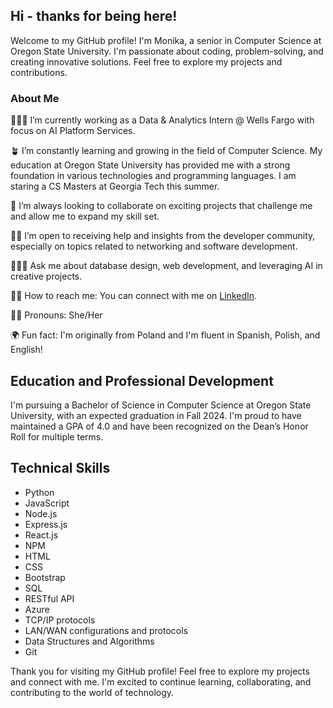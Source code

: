## Hi - thanks for being here!



Welcome to my GitHub profile! I'm Monika, a senior in Computer Science at Oregon State University. I'm passionate about coding, problem-solving, and creating innovative solutions. Feel free to explore my projects and contributions.

### About Me

🧑🏼‍💼 I’m currently working as a Data & Analytics Intern @ Wells Fargo with focus on AI Platform Services.

🪴 I’m constantly learning and growing in the field of Computer Science. My education at Oregon State University has provided me with a strong foundation in various technologies and programming languages.
I am staring a CS Masters at Georgia Tech this summer.

🧩 I’m always looking to collaborate on exciting projects that challenge me and allow me to expand my skill set.

✍🏻 I’m open to receiving help and insights from the developer community, especially on topics related to networking and software development.

👩🏼‍💻 Ask me about database design, web development, and leveraging AI in creative projects.

🤝🏻 How to reach me: You can connect with me on [LinkedIn](https://www.linkedin.com/in/monika-marek).

👩🏼 Pronouns: She/Her

🌍 Fun fact: I'm originally from Poland and I'm fluent in Spanish, Polish, and English!

## Education and Professional Development

I'm pursuing a Bachelor of Science in Computer Science at Oregon State University, with an expected graduation in Fall 2024. I'm proud to have maintained a GPA of 4.0 and have been recognized on the Dean’s Honor Roll for multiple terms.



## Technical Skills

- Python
- JavaScript 
- Node.js
- Express.js 
- React.js
- NPM
- HTML 
- CSS 
- Bootstrap 
- SQL
- RESTful API
- Azure
- TCP/IP protocols
- LAN/WAN configurations and protocols
- Data Structures and Algorithms
- Git



Thank you for visiting my GitHub profile! Feel free to explore my projects and connect with me. I'm excited to continue learning, collaborating, and contributing to the world of technology.
